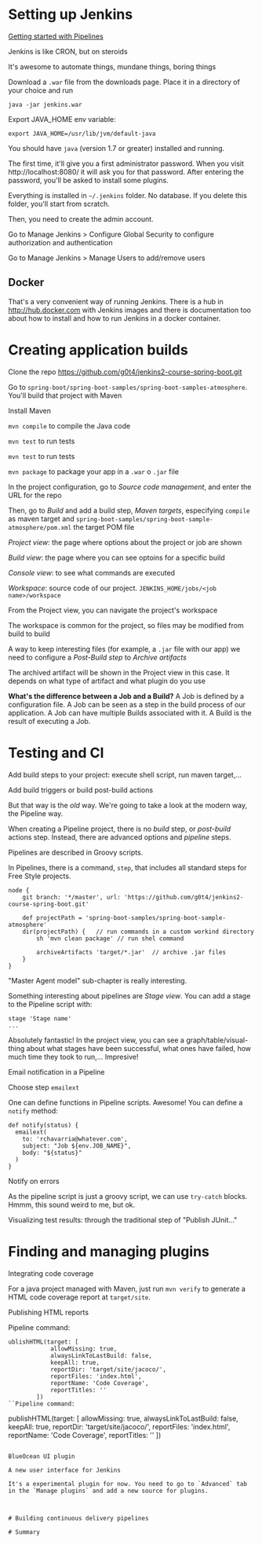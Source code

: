 # Setting up Jenkins

[Getting started with Pipelines](https://jenkins.io/doc/pipeline/)

Jenkins is like CRON, but on steroids

It's awesome to automate things, mundane things, boring things

Download a `.war` file from the downloads page. Place it in a directory of your choice and run

    java -jar jenkins.war

Export JAVA_HOME env variable:

    export JAVA_HOME=/usr/lib/jvm/default-java

You should have `java` (version 1.7 or greater) installed and running.

The first time, it'll give you a first administrator password. When you visit http://localhost:8080/ it will ask you for that password. After entering the password, you'll be asked to install some plugins.

Everything is installed in `~/.jenkins` folder. No database. If you delete this folder, you'll start from scratch.

Then, you need to create the admin account.

Go to Manage Jenkins > Configure Global Security to configure authorization and authentication

Go to Manage Jenkins > Manage Users to add/remove users

## Docker

That's a very convenient way of running Jenkins. There is a hub in http://hub.docker.com with Jenkins images and there is documentation too about how to install and how to run Jenkins in a docker container.

# Creating application builds

Clone the repo https://github.com/g0t4/jenkins2-course-spring-boot.git

Go to `spring-boot/spring-boot-samples/spring-boot-samples-atmosphere`. You'll build that project with Maven

Install Maven

`mvn compile` to compile the Java code

`mvn test` to run tests

`mvn test` to run tests

`mvn package` to package your app in a `.war` o `.jar` file

In the project configuration, go to *Source code management*, and enter the URL for the repo

Then, go to *Build* and add a build step, *Maven targets*, especifying `compile` as maven target and `spring-boot-samples/spring-boot-sample-atmosphere/pom.xml` the target POM file

*Project view*: the page where options about the project or job are shown

*Build view*: the page where you can see optoins for a specific build

*Console view*: to see what commands are executed

*Workspace*: source code of our project. `JENKINS_HOME/jobs/<job name>/workspace`

From the Project view, you can navigate the project's workspace

The workspace is common for the project, so files may be modified from build to build

A way to keep interesting files (for example, a `.jar` file with our app) we need to configure a *Post-Build step* to *Archive artifacts*

The archived artifact will be shown in the Project view in this case. It depends on what type of artifact and what plugin do you use

**What's the difference between a Job and a Build?** A Job is defined by a configuration file. A Job can be seen as a step in the build process of our application. A Job can have multiple Builds associated with it. A Build is the result of executing a Job.

# Testing and CI

Add build steps to your project: execute shell script, run maven target,...

Add build triggers or build post-build actions

But that way is the *old* way. We're going to take a look at the modern way, the Pipeline way.

When creating a Pipeline project, there is no *build* step, or *post-build* actions step. Instead, there are advanced options and *pipeline* steps.

Pipelines are described in Groovy scripts.

In Pipelines, there is a command, `step`, that includes all standard steps for Free Style projects.

```
node {
    git branch: '*/master', url: 'https://github.com/g0t4/jenkins2-course-spring-boot.git'
    
    def projectPath = 'spring-boot-samples/spring-boot-sample-atmosphere'
    dir(projectPath) {   // run commands in a custom workind directory
        sh 'mvn clean package' // run shel command
    
        archiveArtifacts 'target/*.jar'  // archive .jar files
    }
}
```

"Master Agent model" sub-chapter is really interesting.

Something interesting about pipelines are *Stage view*. You can add a stage to the Pipeline script with:

```
stage 'Stage name'
...
```

Absolutely fantastic! In the project view, you can see a graph/table/visual-thing about what stages have been successful, what ones have failed, how much time they took to run,... Impresive!

Email notification in a Pipeline

Choose step `emailext`

One can define functions in Pipeline scripts. Awesome! You can define a `notify` method:

```
def notify(status) {
  emailext(
    to: 'rchavarria@whatever.com',
    subject: "Job ${env.JOB_NAME}",
    body: "${status}"
  )
}
```

Notify on errors

As the pipeline script is just a groovy script, we can use `try-catch` blocks. Hmmm, this sound weird to me, but ok.

Visualizing test results: through the traditional step of "Publish JUnit..."

# Finding and managing plugins

Integrating code coverage 

For a java project managed with Maven, just run `mvn verify` to generate a HTML code coverage report at `target/site`.

Publishing HTML reports

Pipeline command:

```
ublishHTML(target: [
            allowMissing: true,
            alwaysLinkToLastBuild: false,
            keepAll: true,
            reportDir: 'target/site/jacoco/',
            reportFiles: 'index.html',
            reportName: 'Code Coverage',
            reportTitles: ''
        ])
``Pipeline command:

```
publishHTML(target: [
            allowMissing: true,
            alwaysLinkToLastBuild: false,
            keepAll: true,
            reportDir: 'target/site/jacoco/',
            reportFiles: 'index.html',
            reportName: 'Code Coverage',
            reportTitles: ''
        ])
````

BlueOcean UI plugin

A new user interface for Jenkins

It's a experimental plugin for now. You need to go to `Advanced` tab in the `Manage plugins` and add a new source for plugins.



# Building continuous delivery pipelines

# Summary


